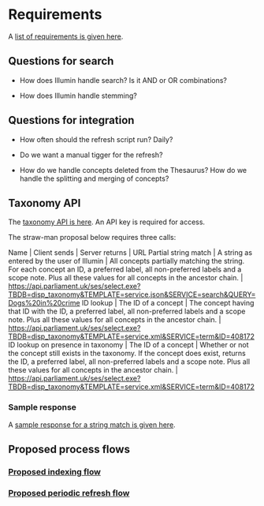 # Requirements

A [list of requirements is given here](https://docs.google.com/spreadsheets/d/1NEsWG8lNUEofQehiz26d8NT3j8EEHPE51zHMvFhDwEc/edit?usp=sharing).

## Questions for search

* How does Illumin handle search? Is it AND or OR combinations?

* How does Illumin handle stemming?

## Questions for integration

* How often should the refresh script run? Daily?

* Do we want a manual tigger for the refresh?

* How do we handle concepts deleted from the Thesaurus? How do we handle the splitting and merging of concepts?

## Taxonomy API

The [taxonomy API is here](https://api.parliament.uk/ses/). An API key is required for access.

The straw-man proposal below requires three calls:

Name | Client sends | Server returns | URL
Partial string match | A string as entered by the user of Illumin | All concepts partially matching the string. For each concept an ID, a preferred label, all non-preferred labels and a scope note. Plus all these values for all concepts in the ancestor chain. | https://api.parliament.uk/ses/select.exe?TBDB=disp_taxonomy&TEMPLATE=service.json&SERVICE=search&QUERY=Dogs%20in%20crime</td>
ID lookup | The ID of a concept | The concept having that ID with the ID, a preferred label, all non-preferred labels and a scope note. Plus all these values for all concepts in the ancestor chain. | https://api.parliament.uk/ses/select.exe?TBDB=disp_taxonomy&TEMPLATE=service.xml&SERVICE=term&ID=408172
ID lookup on presence in taxonomy | The ID of a concept | Whether or not the concept still exists in the taxonomy. If the concept does exist, returns the ID, a preferred label, all non-preferred labels and a scope note. Plus all these values for all concepts in the ancestor chain. | https://api.parliament.uk/ses/select.exe?TBDB=disp_taxonomy&TEMPLATE=service.xml&SERVICE=term&ID=408172


### Sample response

A [sample response for a string match is given here](ses/string-match-response.json).

## Proposed process flows

### [Proposed indexing flow](indexing-flow/indexing-flow.svg)

### [Proposed periodic refresh flow](periodic-refresh-flow/periodic-refresh-flow.svg)